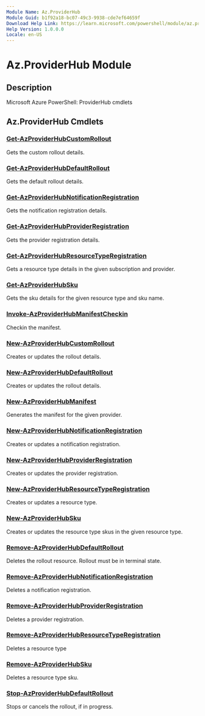 ```yaml
---
Module Name: Az.ProviderHub
Module Guid: b1f92a18-bc07-49c3-9938-cde7ef64659f
Download Help Link: https://learn.microsoft.com/powershell/module/az.providerhub
Help Version: 1.0.0.0
Locale: en-US
---
```


# Az.ProviderHub Module
## Description
Microsoft Azure PowerShell: ProviderHub cmdlets

## Az.ProviderHub Cmdlets
### [Get-AzProviderHubCustomRollout](Get-AzProviderHubCustomRollout.md)
Gets the custom rollout details.

### [Get-AzProviderHubDefaultRollout](Get-AzProviderHubDefaultRollout.md)
Gets the default rollout details.

### [Get-AzProviderHubNotificationRegistration](Get-AzProviderHubNotificationRegistration.md)
Gets the notification registration details.

### [Get-AzProviderHubProviderRegistration](Get-AzProviderHubProviderRegistration.md)
Gets the provider registration details.

### [Get-AzProviderHubResourceTypeRegistration](Get-AzProviderHubResourceTypeRegistration.md)
Gets a resource type details in the given subscription and provider.

### [Get-AzProviderHubSku](Get-AzProviderHubSku.md)
Gets the sku details for the given resource type and sku name.

### [Invoke-AzProviderHubManifestCheckin](Invoke-AzProviderHubManifestCheckin.md)
Checkin the manifest.

### [New-AzProviderHubCustomRollout](New-AzProviderHubCustomRollout.md)
Creates or updates the rollout details.

### [New-AzProviderHubDefaultRollout](New-AzProviderHubDefaultRollout.md)
Creates or updates the rollout details.

### [New-AzProviderHubManifest](New-AzProviderHubManifest.md)
Generates the manifest for the given provider.

### [New-AzProviderHubNotificationRegistration](New-AzProviderHubNotificationRegistration.md)
Creates or updates a notification registration.

### [New-AzProviderHubProviderRegistration](New-AzProviderHubProviderRegistration.md)
Creates or updates the provider registration.

### [New-AzProviderHubResourceTypeRegistration](New-AzProviderHubResourceTypeRegistration.md)
Creates or updates a resource type.

### [New-AzProviderHubSku](New-AzProviderHubSku.md)
Creates or updates the resource type skus in the given resource type.

### [Remove-AzProviderHubDefaultRollout](Remove-AzProviderHubDefaultRollout.md)
Deletes the rollout resource.
Rollout must be in terminal state.

### [Remove-AzProviderHubNotificationRegistration](Remove-AzProviderHubNotificationRegistration.md)
Deletes a notification registration.

### [Remove-AzProviderHubProviderRegistration](Remove-AzProviderHubProviderRegistration.md)
Deletes a provider registration.

### [Remove-AzProviderHubResourceTypeRegistration](Remove-AzProviderHubResourceTypeRegistration.md)
Deletes a resource type

### [Remove-AzProviderHubSku](Remove-AzProviderHubSku.md)
Deletes a resource type sku.

### [Stop-AzProviderHubDefaultRollout](Stop-AzProviderHubDefaultRollout.md)
Stops or cancels the rollout, if in progress.

